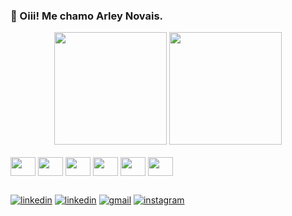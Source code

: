 ### 👋 Oiii! Me chamo Arley Novais.

<div align="center">
  <img height="180em" src="https://github-readme-stats.vercel.app/api?username=novaisarley&show_icons=true&theme=&include_all_commits=true&count_private=true"/>
  <img height="180em" src="https://github-readme-stats.vercel.app/api/top-langs/?username=novaisarley&layout=compact&langs_count=6&theme="/>
</div>

<div style="display: inline_block"><br>
  <img align="center" height="30" width="40" src="https://cdn.jsdelivr.net/gh/devicons/devicon/icons/java/java-original.svg" />
  <img align="center" height="30" width="40" src="https://cdn.jsdelivr.net/gh/devicons/devicon/icons/kotlin/kotlin-original.svg" />
  <img align="center" height="30" width="40" src="https://cdn.jsdelivr.net/gh/devicons/devicon/icons/androidstudio/androidstudio-original.svg" />
  <img align="center" height="30" width="40" src="https://cdn.jsdelivr.net/gh/devicons/devicon/icons/firebase/firebase-plain-wordmark.svg" />
  <img align="center" height="30" width="40" src="https://cdn.jsdelivr.net/gh/devicons/devicon/icons/c/c-original.svg" />
  <img align="center" height="30" width="40" src="https://cdn.jsdelivr.net/gh/devicons/devicon/icons/cplusplus/cplusplus-original.svg" />
  
</div>
  
##

[![linkedin](https://img.shields.io/badge/linktree-39E09B?style=for-the-badge&logo=linktree&logoColor=white)](https://linktr.ee/arleynovais)
[![linkedin](https://img.shields.io/badge/LinkedIn-0077B5?style=for-the-badge&logo=linkedin&logoColor=white)](https://www.linkedin.com/in/arley-novais/)
[![gmail](https://img.shields.io/badge/Gmail-D14836?style=for-the-badge&logo=gmail&logoColor=white)](<mailto:nascimentoarle@gmail.com>)
[![instagram](https://img.shields.io/badge/Instagram-E4405F?style=for-the-badge&logo=instagram&logoColor=white)](https://www.instagram.com/so.umprogramador/)
